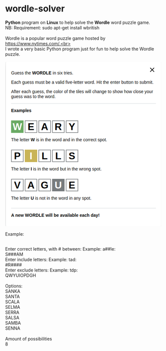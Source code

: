 # wordle-solver<br>
<b>Python</b> program on <b>Linux</b> to help solve the <b>Wordle</b> word puzzle game.<br>
NB: Requirement: sudo apt-get install wbritish<br>
<br>
Wordle is a popular word puzzle game hosted by https://www.nytimes.com/.<br>
<br>
I wrote a very basic Python program just for fun to help solve the Wordle puzzle.<br>
<br>
![alt text](https://github.com/arnocloete-za/wordle-solver/blob/master/image.png?raw=true)

Example:<br>
<br>

Enter correct letters, with # between: Example: a##le:<br>
S###AM<br>
Enter include letters: Example: tad:<br>
#R####<br>
Enter exclude letters: Example: tdp:<br>
QWYUIOPDGH<br>
<br>
Options:<br>
SANKA<br>
SANTA<br>
SCALA<br>
SELMA<br>
SERRA<br>
SALSA<br>
SAMBA<br>
SENNA<br>
<br>
Amount of possibilities<br>
8
</code>

